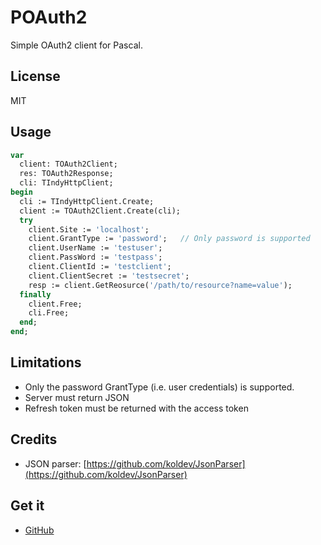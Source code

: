 # POAuth2

Simple OAuth2 client for Pascal.

## License

MIT

## Usage

~~~pascal
var
  client: TOAuth2Client;
  res: TOAuth2Response;
  cli: TIndyHttpClient;
begin
  cli := TIndyHttpClient.Create;
  client := TOAuth2Client.Create(cli);
  try
    client.Site := 'localhost';
    client.GrantType := 'password';   // Only password is supported
    client.UserName := 'testuser';
    client.PassWord := 'testpass';
    client.ClientId := 'testclient';
    client.ClientSecret := 'testsecret';
    resp := client.GetReosurce('/path/to/resource?name=value');
  finally
    client.Free;
    cli.Free;
  end;
end;
~~~

## Limitations

* Only the password GrantType (i.e. user credentials) is supported.
* Server must return JSON
* Refresh token must be returned with the access token

## Credits

* JSON parser: [https://github.com/koldev/JsonParser](https://github.com/koldev/JsonParser)

## Get it

* [GitHub](https://github.com/stievie/POAuth2)
